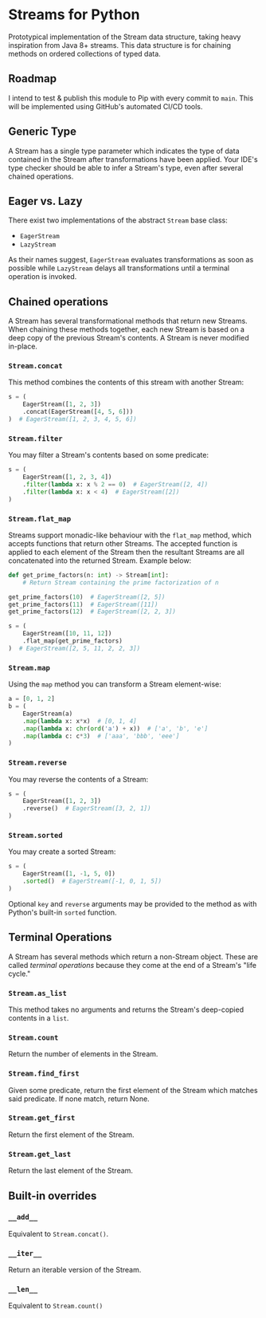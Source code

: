 # Streams for Python

Prototypical implementation of the Stream data structure, taking heavy inspiration from Java 8+ streams. This data structure is for chaining methods on ordered collections of typed data.

## Roadmap

I intend to test & publish this module to Pip with every commit to `main`. This will be implemented using GitHub's automated CI/CD tools.

## Generic Type

A Stream has a single type parameter which indicates the type of data contained in the Stream after transformations have been applied. Your IDE's type checker should be able to infer a Stream's type, even after several chained operations.

## Eager vs. Lazy

There exist two implementations of the abstract `Stream` base class:

* `EagerStream`
* `LazyStream`

As their names suggest, `EagerStream` evaluates transformations as soon as possible while `LazyStream` delays all transformations until a terminal operation is invoked.

## Chained operations

A Stream has several transformational methods that return new Streams. When chaining these methods together, each new Stream is based on a deep copy of the previous Stream's contents. A Stream is never modified in-place.

### `Stream.concat`

This method combines the contents of this stream with another Stream:

```python
s = (
    EagerStream([1, 2, 3])
    .concat(EagerStream([4, 5, 6]))
)  # EagerStream([1, 2, 3, 4, 5, 6])
```

### `Stream.filter`

You may filter a Stream's contents based on some predicate:

```python
s = (
    EagerStream([1, 2, 3, 4])
    .filter(lambda x: x % 2 == 0)  # EagerStream([2, 4])
    .filter(lambda x: x < 4)  # EagerStream([2])
)
```

### `Stream.flat_map`

Streams support monadic-like behaviour with the `flat_map` method, which accepts functions that return other Streams. The accepted function is applied to each element of the Stream then the resultant Streams are all concatenated into the returned Stream. Example below:

```python
def get_prime_factors(n: int) -> Stream[int]:
    # Return Stream containing the prime factorization of n

get_prime_factors(10)  # EagerStream([2, 5])
get_prime_factors(11)  # EagerStream([11])
get_prime_factors(12)  # EagerStream([2, 2, 3])

s = (
    EagerStream([10, 11, 12])
    .flat_map(get_prime_factors)
)  # EagerStream([2, 5, 11, 2, 2, 3])

```

### `Stream.map`

Using the `map` method you can transform a Stream element-wise:

```python
a = [0, 1, 2]
b = (
    EagerStream(a)
    .map(lambda x: x*x)  # [0, 1, 4]
    .map(lambda x: chr(ord('a') + x))  # ['a', 'b', 'e']
    .map(lambda c: c*3)  # ['aaa', 'bbb', 'eee']
)
```

### `Stream.reverse`

You may reverse the contents of a Stream:

```python
s = (
    EagerStream([1, 2, 3])
    .reverse()  # EagerStream([3, 2, 1])
)
```

### `Stream.sorted`

You may create a sorted Stream:

```python
s = (
    EagerStream([1, -1, 5, 0])
    .sorted()  # EagerStream([-1, 0, 1, 5])
)
```

Optional `key` and `reverse` arguments may be provided to the method as with Python's built-in `sorted` function.

## Terminal Operations

A Stream has several methods which return a non-Stream object. These are called *terminal operations* because they come at the end of a Stream's "life cycle."

### `Stream.as_list`

This method takes no arguments and returns the Stream's deep-copied contents in a `list`.

### `Stream.count`

Return the number of elements in the Stream.

### `Stream.find_first`

Given some predicate, return the first element of the Stream which matches said predicate. If none match, return None.

### `Stream.get_first`

Return the first element of the Stream.

### `Stream.get_last`

Return the last element of the Stream.

## Built-in overrides

### `__add__`

Equivalent to `Stream.concat()`.

### `__iter__`

Return an iterable version of the Stream.

### `__len__`

Equivalent to `Stream.count()`